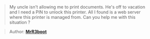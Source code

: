 > My uncle isn't allowing me to print documents. He's off to vacation and
> I need a PIN to unlock this printer. All I found is a web server where
> this printer is managed from. Can you help me with this situation ?

> Author: **[MrR3boot][author-profile]**

[author-profile]: https://app.hackthebox.eu/users/13531
